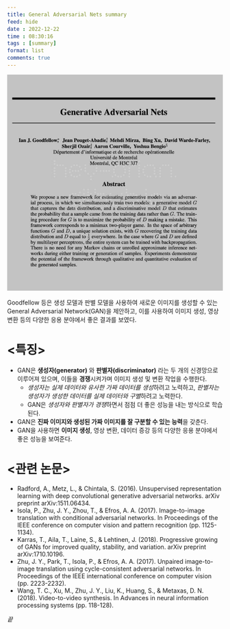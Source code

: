```yaml
---
title: General Adversarial Nets summary
feed: hide
date : 2022-12-22
time : 08:30:16
tags : [summary]
format: list
comments: true
---
```


![](/attachments/General_Adversarial_Nets_paper.jpeg)

Goodfellow 등은 생성 모델과 판별 모델을 사용하여 새로운 이미지를 생성할 수 있는 General Adversarial Network(GAN)을 제안하고, 이를 사용하여 이미지 생성, 영상 변환 등의 다양한 응용 분야에서 좋은 결과를 보였다.

# <특징>
- GAN은 **생성자(generator)** 와 **판별자(discriminator)** 라는 두 개의 신경망으로 이루어져 있으며, 이들을 **경쟁**시켜가며 이미지 생성 및 변환 작업을 수행한다.
    - *생성자는 실제 데이터와 유사한 가짜 데이터를 생성*하려고 노력하고, *판별자는 생성자가 생성한 데이터를 실제 데이터와 구별*하려고 노력한다.
    - GAN은 *생성자와 판별자가 경쟁*하면서 점점 더 좋은 성능을 내는 방식으로 학습된다.
- GAN은 **진짜 이미지와 생성된 가짜 이미지를 잘 구분할 수 있는 능력**을 갖춘다.
- GAN을 사용하면 **이미지 생성**, 영상 변환, 데이터 증강 등의 다양한 응용 분야에서 좋은 성능을 보여준다.

# <관련 논문>
- Radford, A., Metz, L., & Chintala, S. (2016). Unsupervised representation learning with deep convolutional generative adversarial networks. arXiv preprint arXiv:1511.06434.
- Isola, P., Zhu, J. Y., Zhou, T., & Efros, A. A. (2017). Image-to-image translation with conditional adversarial networks. In Proceedings of the IEEE conference on computer vision and pattern recognition (pp. 1125-1134).
- Karras, T., Aila, T., Laine, S., & Lehtinen, J. (2018). Progressive growing of GANs for improved quality, stability, and variation. arXiv preprint arXiv:1710.10196.
- Zhu, J. Y., Park, T., Isola, P., & Efros, A. A. (2017). Unpaired image-to-image translation using cycle-consistent adversarial networks. In Proceedings of the IEEE international conference on computer vision (pp. 2223-2232).
- Wang, T. C., Xu, M., Zhu, J. Y., Liu, K., Huang, S., & Metaxas, D. N. (2018). Video-to-video synthesis. In Advances in neural information processing systems (pp. 118-128).


_끝_
